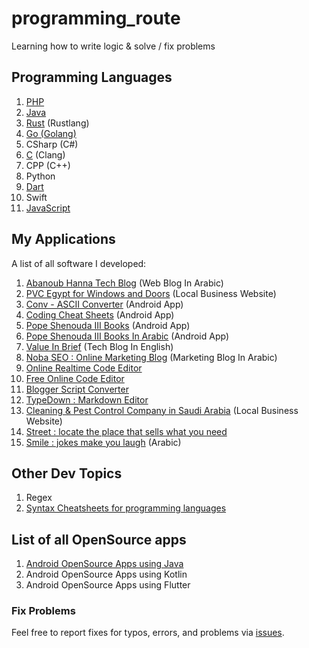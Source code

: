 # programming_route
Learning how to write logic &amp; solve / fix problems

## Programming Languages
1. [PHP](https://github.com/DevAbanoub/programming_route/tree/master/PHP)
2. [Java](https://github.com/DevAbanoub/programming_route/tree/master/Java-for-Android)
3. [Rust](https://github.com/DevAbanoub/programming_route/tree/master/Rust) (Rustlang)
4. [Go (Golang)](https://github.com/DevAbanoub/programming_route/tree/master/Go)
5. CSharp (C#)
6. [C](https://github.com/DevAbanoub/programming_route/tree/master/C) (Clang)
7. CPP (C++)
8. Python
9. [Dart](https://github.com/DevAbanoub/programming_route/tree/master/Dart-for-Flutter)
10. Swift
11. [JavaScript](https://github.com/DevAbanoub/programming_route/tree/master/JavaScript)

## My Applications
A list of all software I developed:
1. [Abanoub Hanna Tech Blog](https://www.AbanoubHanna.com "Tech Blog In Arabic") (Web Blog In Arabic)
2. [PVC Egypt for Windows and Doors](https://www.pvcegypt.com) (Local Business Website)
3. [Conv - ASCII Converter](https://play.google.com/store/apps/details?id=com.abanoubhanna.conv) (Android App)
4. [Coding Cheat Sheets](https://play.google.com/store/apps/details?id=com.abanoubhanna.cheatsheets) (Android App)
5. [Pope Shenouda III Books](https://play.google.com/store/apps/details?id=com.androidnoba.popeshenoudaiiibooks) (Android App)
6. [Pope Shenouda III Books In Arabic](https://play.google.com/store/apps/details?id=com.abanoubhanna.popeshenoudaarabicbooks) (Android App)
7. [Value In Brief](https://valueinbrief.blogspot.com) (Tech Blog In English)
8. [Noba SEO : Online Marketing Blog](https://nobaseo.blogspot.com) (Marketing Blog In Arabic)
9. [Online Realtime Code Editor](https://www.learns7.com/p/blog-page.html)
10. [Free Online Code Editor](https://onlinecodeeditor.blogspot.com)
11. [Blogger Script Converter](https://bloggerscriptconverter.blogspot.com/)
12. [TypeDown : Markdown Editor](https://markdowneditor.blogspot.com)
13. [Cleaning & Pest Control Company in Saudi Arabia](https://www.zahratelwadi.com) (Local Business Website)
14. [Street : locate the place that sells what you need](https://www.4ar3.com)
15. [Smile : jokes make you laugh](https://play.google.com/store/apps/details?id=com.abanoubhanna.smile) (Arabic)

## Other Dev Topics
1. Regex
2. [Syntax Cheatsheets for programming languages](https://github.com/DevAbanoub/programming_route/tree/master/cheatsheets)

## List of all OpenSource apps
1. [Android OpenSource Apps using Java](https://github.com/DevAbanoub/programming_route/blob/master/Android_OpenSource_Apps_using_Java.md)
2. Android OpenSource Apps using Kotlin
3. Android OpenSource Apps using Flutter

### Fix Problems
Feel free to report fixes for typos, errors, and problems via [issues](https://github.com/DevAbanoub/programming_route/issues).
